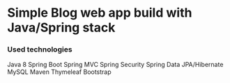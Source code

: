 # Simple Blog web app build with Java/Spring stack

### Used technologies
Java 8
Spring Boot
Spring MVC
Spring Security
Spring Data
JPA/Hibernate
MySQL
Maven
Thymeleaf
Bootstrap